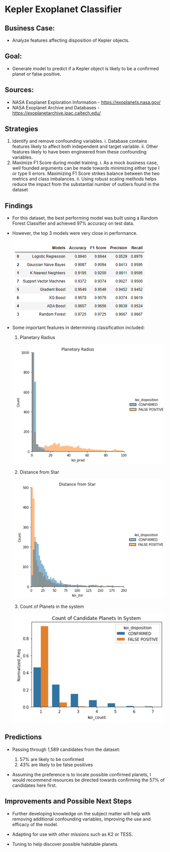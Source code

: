 # Kepler Exoplanet Classifier


## Business Case:
* Analyze features affecting disposition of Kepler objects.

## Goal:
* Generate model to predict if a Kepler object is likely to be a confirmed planet or false positive.

## Sources:

* NASA Exoplanet Exploration Information - https://exoplanets.nasa.gov/
* NASA Exoplanet Archive and Databases - https://exoplanetarchive.ipac.caltech.edu/

## Strategies

1. Identify and remove confounding variables.
    i. Database contains features likely to affect both independent and target variable.
    ii. Other features likely to have been engineered from these confounding variables.
2. Maximize F1 Score during model training.
    i. As a mock business case, well founded arguments can be made towards minimizing either type I or type II errors.
       Maximizing F1 Score strikes balance between the two metrics and class imbalances.
    ii. Using robust scaling methods helps reduce the impact from the substantial number of outliers found in the dataset

## Findings

* For this dataset, the best performing model was built using a Random Forest Classifier and achieved 97% accuracy on test data.
* However, the top 3 models were very close in performance.

    ![Model_results](https://github.com/NelGen/NG-NASA-Exoplanet-Classifier-Project/blob/main/Images/Model_results.PNG)

* Some important features in determining classification included:
    1. Planetary Radius

    ![Planetary_Radius](https://github.com/NelGen/NG-NASA-Exoplanet-Classifier-Project/blob/main/Images/Planetary_radius_feature.PNG)
    
    2. Distance from Star

    ![Distance_from_Star](https://github.com/NelGen/NG-NASA-Exoplanet-Classifier-Project/blob/main/Images/Distance_from_star_feature.PNG)
    
    3. Count of Planets in the system
   
    ![Planet_count](https://github.com/NelGen/NG-NASA-Exoplanet-Classifier-Project/blob/main/Images/Planet_count_feature.PNG)
    
    
## Predictions

* Passing through 1,589 candidates from the dataset:
    1. 57% are likely to be confirmed
    2. 43% are likely to be false positives

* Assuming the preference is to locate possible confirmed planets, I would recommend resources be directed towards confirming the 57% of candidates here first.

## Improvements and Possible Next Steps

* Further developing knowledge on the subject matter will help with removing additional confounding variables, improving the use and efficacy of the model.

* Adapting for use with other missions such as K2 or TESS.

* Tuning to help discover possible habitable planets.
        
